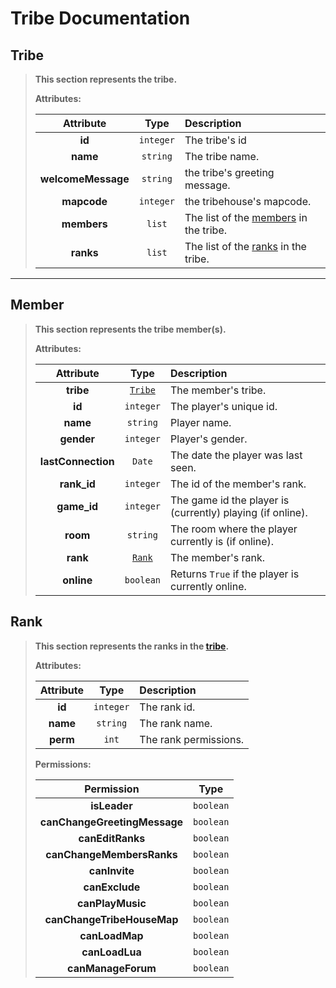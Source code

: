 # Tribe Documentation

## Tribe 
>**This section represents the tribe.** 
>
>**Attributes:**
>
>| Attribute | Type | Description 
>| :-: | :-: | :--
>| **id** | `integer` | The tribe's id
>| **name** | `string`| The tribe name.
>| **welcomeMessage** | `string` | the tribe's greeting message.
>| **mapcode** | `integer` | the tribehouse's mapcode.
>| **members** | `list` | The list of the [members](##member) in the tribe.
>| **ranks** | `list` | The list of the [ranks](##rank) in the tribe.

---

## Member
>**This section represents the tribe member(s).**
>
>**Attributes:**
>
>| Attribute | Type | Description 
>| :-: | :-: | :--
>| **tribe** | [`Tribe`](##tribe) | The member's tribe.
>| **id** | `integer` | The player's unique id.
>| **name** | `string` | Player name.
>| **gender** | `integer` | Player's gender.
>| **lastConnection** | `Date` | The date the player was last seen.
>| **rank_id** | `integer` | The id of the member's rank.
>| **game_id** | `integer` | The game id the player is (currently) playing (if online).
>| **room** | `string` | The room where the player currently is (if online).
>| **rank** | [`Rank`](##rank) | The member's rank.
>| **online** | `boolean`| Returns `True` if the player is currently online.

## Rank
>**This section represents the ranks in the [tribe](##tribe).**
>
> **Attributes:**
>
>| Attribute | Type | Description 
>| :-: | :-: | :--
>| **id** | `integer` | The rank id.
>| **name** | `string` | The rank name.
>| **perm** | `int` | The rank permissions.
>
>**Permissions:**
>
>|Permission|Type
>|:-:|:-:
>|**isLeader** | `boolean`
>|**canChangeGreetingMessage** | `boolean`
>|**canEditRanks** | `boolean`
>|**canChangeMembersRanks** | `boolean`
>|**canInvite** | `boolean`
>|**canExclude** | `boolean`
>|**canPlayMusic** | `boolean`
>|**canChangeTribeHouseMap** | `boolean`
>|**canLoadMap** | `boolean`
>|**canLoadLua** | `boolean`
>**canManageForum**| `boolean`
